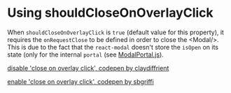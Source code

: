 # Using shouldCloseOnOverlayClick

When `shouldCloseOnOverlayClick` is `true` (default value for this property),
it requires the `onRequestClose` to be defined in order to close the \<Modal/>\.
This is due to the fact that the `react-modal` doesn't store the `isOpen`
on its state (only for the internal `portal` (see [ModalPortal.js](https://github.com/reactjs/react-modal/blob/master/src/components/ModalPortal.js)).

[disable 'close on overlay click', codepen by claydiffrient](https://codepen.io/claydiffrient/pen/woLzwo)

[enable 'close on overlay click', codepen by sbgriffi](https://codepen.io/sbgriffi/pen/WMyBaR)
